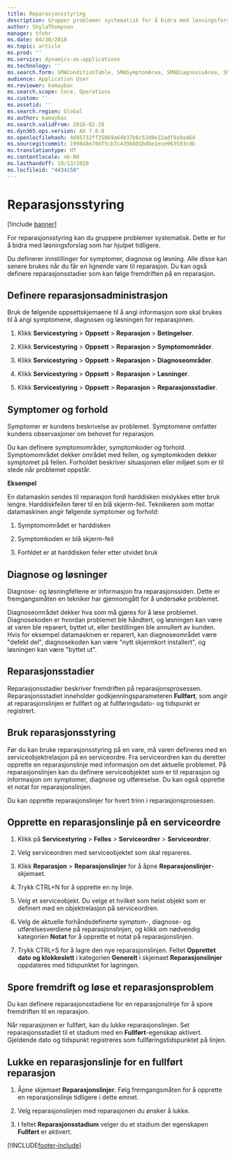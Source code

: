 ```yaml
---
title: Reparasjonsstyring
description: Grupper problemer systematisk for å bidra med løsningsforslag som har hjulpet tidligere.
author: ShylaThompson
manager: tfehr
ms.date: 04/30/2018
ms.topic: article
ms.prod: ''
ms.service: dynamics-ax-applications
ms.technology: ''
ms.search.form: SMAConditionTable, SMASymptomArea, SMADiagnosisArea, SMAResolutionTable, SMARepairStage
audience: Application User
ms.reviewer: kamaybac
ms.search.scope: Core, Operations
ms.custom: ''
ms.assetid: ''
ms.search.region: Global
ms.author: kamaybac
ms.search.validFrom: 2016-02-28
ms.dyn365.ops.version: AX 7.0.0
ms.openlocfilehash: 4d45732ff35069a64b37b6c53d9e22adf9a9a46d
ms.sourcegitcommit: 199848e78df5cb7c439b001bdbe1ece963593cdb
ms.translationtype: HT
ms.contentlocale: nb-NO
ms.lasthandoff: 10/13/2020
ms.locfileid: "4434150"
---
```

# <a name="repair-management"></a>Reparasjonsstyring       

[!include [banner](../includes/banner.md)]


For reparasjonsstyring kan du gruppere problemer systematisk. Dette er for å bidra med løsningsforslag som har hjulpet tidligere.

Du definerer innstillinger for symptomer, diagnose og løsning. Alle disse kan senere brukes når du får en lignende vare til reparasjon. Du kan også definere reparasjonsstadier som kan følge fremdriften på en reparasjon.

## <a name="setting-up-repair-management"></a>Definere reparasjonsadministrasjon

Bruk de følgende oppsettskjemaene til å angi informasjon som skal brukes til å angi symptomene, diagnosen og løsningen for reparasjonen.

1.  Klikk **Servicestyring** \> **Oppsett** \> **Reparasjon** \> **Betingelser**.

2.  Klikk **Servicestyring** \> **Oppsett** \> **Reparasjon** \> **Symptomområder**.

3.  Klikk **Servicestyring** \> **Oppsett** \> **Reparasjon** \> **Diagnoseområder**.

4.  Klikk **Servicestyring** \> **Oppsett** \> **Reparasjon** \> **Løsninger**.

5.  Klikk **Servicestyring** \> **Oppsett** \> **Reparasjon** \> **Reparasjonsstadier**.

## <a name="symptoms-and-conditions"></a>Symptomer og forhold

Symptomer er kundens beskrivelse av problemet. Symptomene omfatter kundens observasjoner om behovet for reparasjon.

Du kan definere symptomområder, symptomkoder og forhold. Symptomområdet dekker området med feilen, og symptomkoden dekker symptomet på feilen. Forholdet beskriver situasjonen eller miljøet som er til stede når problemet oppstår.

**Eksempel**

En datamaskin sendes til reparasjon fordi harddisken mislykkes etter bruk lengre. Harddiskfeilen fører til en blå skjerm-feil. Teknikeren som mottar datamaskinen angir følgende symptomer og forhold:

1.  Symptomområdet er harddisken

2.  Symptomkoden er blå skjerm-feil

3.  Forhldet er at harddisken feiler etter utvidet bruk

## <a name="diagnosis-and-resolutions"></a>Diagnose og løsninger

Diagnose- og løsningfeltene er informasjon fra reparasjonssiden. Dette er fremgangsmåten en tekniker har gjennomgått for å undersøke problemet.

Diagnoseområdet dekker hva som må gjøres for å løse problemet. Diagnosekoden er hvordan problemet ble håndtert, og løsningen kan være at varen ble reparert, byttet ut, eller bestillingen ble annullert av kunden. Hvis for eksempel datamaskinen er reparert, kan diagnoseområdet være "defekt del", diagnosekoden kan være "nytt skjermkort installert", og løsningen kan være "byttet ut".

## <a name="repair-stages"></a>Reparasjonsstadier

Reparasjonsstadier beskriver fremdriften på reparasjonsprosessen. Reparasjonsstadiet inneholder godkjenningsparameteren **Fullført**, som angir at reparasjonslinjen er fullført og at fullføringsdato- og tidspunkt er registrert.

## <a name="applying-repair-management"></a>Bruk reparasjonsstyring

Før du kan bruke reparasjonsstyring på en vare, må varen defineres med en serviceobjektrelasjon på en serviceordre. Fra serviceordren kan du deretter opprette en reparasjonslinje med informasjon om det aktuelle problemet. På reparasjonslinjen kan du definere serviceobjektet som er til reparasjon og informasjon om symptomer, diagnose og utføreselse. Du kan også opprette et notat for reparasjonslinjen.

Du kan opprette reparasjonslinjer for hvert trinn i reparasjonsprosessen.

## <a name="create-a-repair-line-on-a-service-order"></a>Opprette en reparasjonslinje på en serviceordre

1.  Klikk på **Servicestyring** \> **Felles** \> **Serviceordrer** \> **Serviceordrer**.

2.  Velg serviceordren med serviceobjektet som skal repareres.

3.  Klikk **Reparasjon** \> **Reparasjonslinjer** for å åpne **Reparasjonslinjer**-skjemaet.

4.  Trykk CTRL+N for å opprette en ny linje.

5.  Velg et serviceobjekt. Du velge et hvilket som helst objekt som er definert med en objektrelasjon på serviceordren.

6.  Velg de aktuelle forhåndsdefinerte symptom-, diagnose- og utførelsesverdiene på reparasjonslinjen, og klikk om nødvendig kategorien **Notat** for å opprette et notat på reparasjonslinjen.

7.  Trykk CTRL+S for å lagre den nye reparasjonslinjen. Feltet **Opprettet dato og klokkeslett** i kategorien **Generelt** i skjemaet **Reparasjonslinjer** oppdateres med tidspunktet for lagringen.

## <a name="tracking-progress-and-resolving-a-repair-issue"></a>Spore fremdrift og løse et reparasjonsproblem

Du kan definere reparasjonsstadiene for en reparasjonslinje for å spore fremdriften til en reparasjon.

Når reparasjonen er fullført, kan du lukke reparasjonslinjen. Set reparasjonsstadiet til et stadium med en **Fullført**-egenskap aktivert. Gjeldende dato og tidspunkt registreres som fullføringstidspunktet på linjen.

## <a name="close-a-repair-line-for-a-resolved-issue"></a>Lukke en reparasjonslinje for en fullført reparasjon

1.  Åpne skjemaet **Reparasjonslinjer**. Følg fremgangsmåten for å opprette en reparasjonslinje tidligere i dette emnet.

2.  Velg reparasjonslinjen med reparasjonen du ønsker å lukke.

3.  I feltet **Reparasjonsstadium** velger du et stadium der egenskapen **Fullført** er aktivert.

  




[!INCLUDE[footer-include](../../includes/footer-banner.md)]